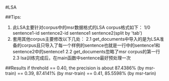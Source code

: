 #LSA

##Tips:
1. 此LSA主要针对corpus中的msr数据格式的LSA
corpus格式如下：
1/0	sentence1-id	sentence2-id	sentence1	sentence2(split by 'tab')
2. 套用其他corpus主要修改以下几处：
	2.1 get_documents中导入的是为LSA准备的corpus且只导入了每一个样例的sentence也就是一行中的sentence1和sentence2中的sentence1
	2.2 get_documents忽略了msr corpus的第一行
	2.3 lsa训练完成后，在main函数中sentence最好预处理一次

##Results
if threhold == 0.40, the precision is about 87.4386% (by msr-train)
			== 0.39, 						87.4141% (by msr-train)
			== 0.41, 						85.5598% (by msr-tarin)